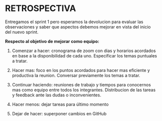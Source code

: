 # RETROSPECTIVA

Entregamos el sprint 1 pero esperamos la devolucion para evaluar las observaciones y saber que aspectos debemos mejorar en vista del inicio del nuevo sprint.

**Respecto al objetivo de mejorar como equipo:**

1.  Comenzar a hacer: cronograma de zoom con dias y horarios acordados en base a la disponibilidad de cada uno. Especificar los temas puntuales a tratar.

2.  Hacer mas: foco en los puntos acordados para hacer mas eficiente y productiva la reunion. Conversar previamente los temas a tratar.

3.  Continuar haciendo: reuniones de trabajo y tiempos para conocernos mas como equipo entre todos los integrantes. Distribucion de las tareas y feedback ante las dudas o inconvenientes.

4.  Hacer menos: dejar tareas para último momento

5.  Dejar de hacer: superponer cambios en GitHub

